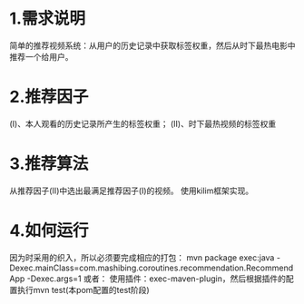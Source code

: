 # 1.需求说明
  简单的推荐视频系统：从用户的历史记录中获取标签权重，然后从时下最热电影中推荐一个给用户。
# 2.推荐因子
 (Ⅰ)、本人观看的历史记录所产生的标签权重；
 (Ⅱ)、时下最热视频的标签权重
# 3.推荐算法
 从推荐因子(Ⅱ)中选出最满足推荐因子(Ⅰ)的视频。
 使用kilim框架实现。
# 4.如何运行
 因为时采用的织入，所以必须要完成相应的打包：
  mvn package exec:java -Dexec.mainClass=com.mashibing.coroutines.recommendation.RecommendApp -Dexec.args=1
 或者：
   使用插件：exec-maven-plugin，然后根据插件的配置执行mvn test(本pom配置的test阶段)